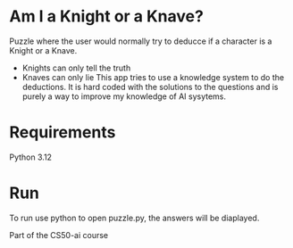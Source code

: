 # Am I a Knight or a Knave?
Puzzle where the user would normally try to deducce if a character is a Knight or a Knave.
- Knights can only tell the truth
- Knaves can only lie
This app tries to use a knowledge system to do the deductions. It is hard coded with the solutions to the questions and is purely a way to improve my knowledge of AI sysytems.

# Requirements
Python 3.12

# Run
To run use python to open puzzle.py, the answers will be diaplayed.

Part of the CS50-ai course
